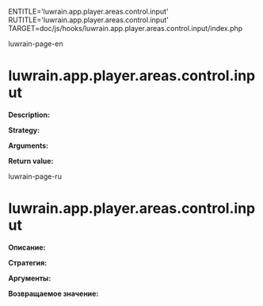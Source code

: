 
ENTITLE='luwrain.app.player.areas.control.input'
RUTITLE='luwrain.app.player.areas.control.input'
TARGET=doc/js/hooks/luwrain.app.player.areas.control.input/index.php

luwrain-page-en

# luwrain.app.player.areas.control.input

__Description:__

__Strategy:__

__Arguments:__

__Return value:__


luwrain-page-ru

# luwrain.app.player.areas.control.input 

__Описание:__

__Стратегия:__

__Аргументы:__

__Возвращаемое значение:__

